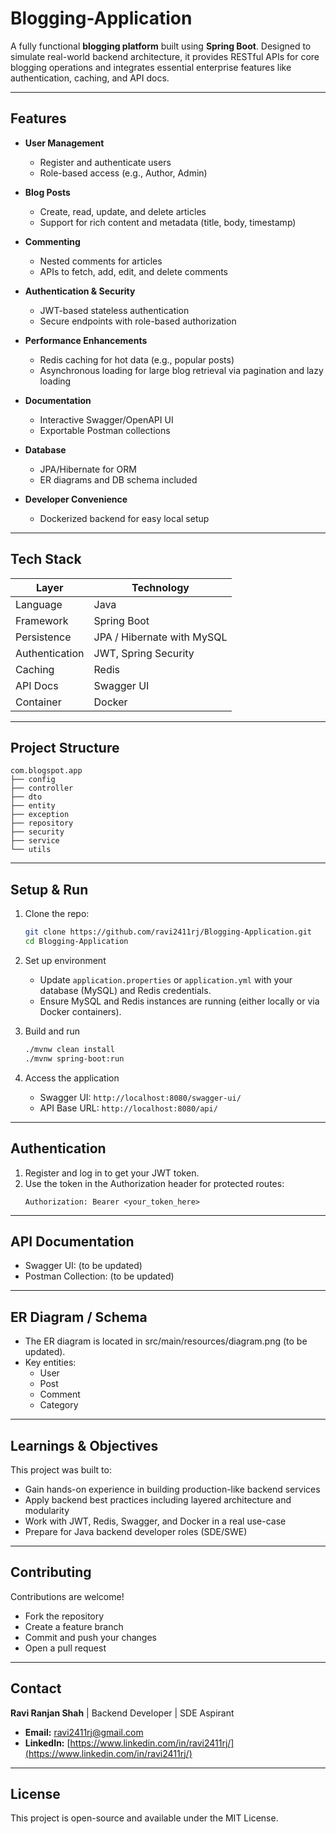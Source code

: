 # Blogging-Application

A fully functional **blogging platform** built using **Spring Boot**. Designed to simulate real-world backend architecture, it provides RESTful APIs for core blogging operations and integrates essential enterprise features like authentication, caching, and API docs.

---

## Features

- **User Management**
  - Register and authenticate users
  - Role-based access (e.g., Author, Admin)

- **Blog Posts**  
  - Create, read, update, and delete articles  
  - Support for rich content and metadata (title, body, timestamp)

- **Commenting**  
  - Nested comments for articles  
  - APIs to fetch, add, edit, and delete comments

- **Authentication & Security**  
  - JWT-based stateless authentication  
  - Secure endpoints with role-based authorization

- **Performance Enhancements**  
  - Redis caching for hot data (e.g., popular posts)  
  - Asynchronous loading for large blog retrieval via pagination and lazy loading

- **Documentation**  
  - Interactive Swagger/OpenAPI UI  
  - Exportable Postman collections

- **Database**  
  - JPA/Hibernate for ORM  
  - ER diagrams and DB schema included

- **Developer Convenience**  
  - Dockerized backend for easy local setup  

---

## Tech Stack

| Layer         | Technology                          |
|---------------|-------------------------------------|
| Language      | Java                                |
| Framework     | Spring Boot                         |
| Persistence   | JPA / Hibernate with MySQL          |
| Authentication| JWT, Spring Security                |
| Caching       | Redis                               |
| API Docs      | Swagger UI                          |
| Container     | Docker                              |

---

## Project Structure
```
com.blogspot.app
├── config
├── controller
├── dto
├── entity
├── exception
├── repository
├── security
├── service
└── utils
```
---

## Setup & Run

1. Clone the repo:
   ```bash
   git clone https://github.com/ravi2411rj/Blogging-Application.git
   cd Blogging-Application
    ```
2. Set up environment
   - Update `application.properties` or `application.yml` with your database (MySQL) and Redis credentials.
   - Ensure MySQL and Redis instances are running (either locally or via Docker containers).

3. Build and run
    ```bash
   ./mvnw clean install
   ./mvnw spring-boot:run
    ```

4. Access the application
   - Swagger UI: `http://localhost:8080/swagger-ui/`
   - API Base URL: `http://localhost:8080/api/`

---

## Authentication

1. Register and log in to get your JWT token.
2. Use the token in the Authorization header for protected routes:
   ```
   Authorization: Bearer <your_token_here>
   ```

---

## API Documentation

 - Swagger UI: (to be updated)
 - Postman Collection: (to be updated)

---

## ER Diagram / Schema

 - The ER diagram is located in src/main/resources/diagram.png (to be updated).
 - Key entities:
   - User
   - Post
   - Comment
   - Category

---

## Learnings & Objectives

This project was built to:
- Gain hands-on experience in building production-like backend services
- Apply backend best practices including layered architecture and modularity
- Work with JWT, Redis, Swagger, and Docker in a real use-case
- Prepare for Java backend developer roles (SDE/SWE)

---

## Contributing

Contributions are welcome!
- Fork the repository
- Create a feature branch
- Commit and push your changes
- Open a pull request

---

## Contact

**Ravi Ranjan Shah** | Backend Developer | SDE Aspirant
* **Email:** ravi2411rj@gmail.com
* **LinkedIn:** [https://www.linkedin.com/in/ravi2411rj/](https://www.linkedin.com/in/ravi2411rj/)

---

## License
This project is open-source and available under the MIT License.

